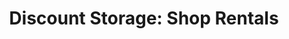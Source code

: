 ---
title: "Discount Storage: Shop Rentals"
url: /lubbock/discount-storage-shop-rentals-frankford-ave/
shop: storage rental
---